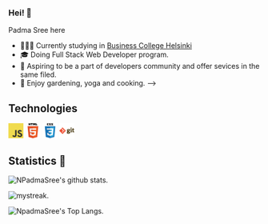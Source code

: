 ### Hei! 👋


Padma Sree here 

- 👩🏻‍💻 Currently studying in [Business College Helsinki](https://github.com/HelsinkiBusinessCollege)
- 🎓 Doing Full Stack Web Developer program.
- 🔭 Aspiring to be a part of developers community and offer sevices in the same filed.
- 🌱 Enjoy gardening, yoga and cooking.
-->

## Technologies

<code><img height="30" src="https://raw.githubusercontent.com/github/explore/80688e429a7d4ef2fca1e82350fe8e3517d3494d/topics/javascript/javascript.png"></code>
<code><img height="30" src="https://raw.githubusercontent.com/github/explore/80688e429a7d4ef2fca1e82350fe8e3517d3494d/topics/html/html.png"></code>
<code><img height="30" src="https://raw.githubusercontent.com/github/explore/80688e429a7d4ef2fca1e82350fe8e3517d3494d/topics/css/css.png"></code>
<code><img height="30" src="https://raw.githubusercontent.com/github/explore/80688e429a7d4ef2fca1e82350fe8e3517d3494d/topics/git/git.png"></code>


## Statistics 🚀

![NPadmaSree's github stats](https://github-readme-stats.vercel.app/api?username=NPadmaSree&show_icons=true&theme=tokyonight). 

<img src="https://github-readme-streak-stats.herokuapp.com/?user=NPadmaSree&theme=tokyonight" alt="mystreak"/>. 


![NpadmaSree's Top Langs](https://github-readme-stats.vercel.app/api/top-langs/?username=NPadmaSreeR&theme=tokyonight&layout=compact). 
